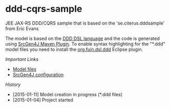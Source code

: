 ddd-cqrs-sample
===============

JEE JAX-RS DDD/CQRS sample that is based on the 'se.citerus.dddsample' from Eric Evans

The model is based on the [DDD DSL language](https://github.com/fuinorg/org.fuin.dsl.ddd/) and the code is generated using [SrcGen4J Maven Plugin](https://github.com/fuinorg/srcgen4j-maven/).
To enable syntax highlighting for the "*.ddd" model files you need to install the [org.fuin.dsl.ddd](https://github.com/fuinorg/org.fuin.dsl.ddd/) Eclipse plugin.

*Important Links*
- [Model files](https://github.com/fuinorg/ddd-cqrs-sample/tree/master/src/main/model)
- [SrcGen4J configuration](https://github.com/fuinorg/ddd-cqrs-sample/blob/master/srcgen4j-config.xml)

*History*
- [2015-01-11] Model creation in progress (*.ddd files)
- [2015-01-04] Project started

